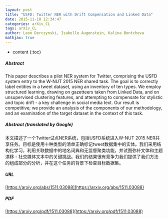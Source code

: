 ```yaml
---
layout: post
title: "USFD: Twitter NER with Drift Compensation and Linked Data"
date: 2015-11-10 12:34:47
categories: arXiv_CL
tags: arXiv_CL
author: Leon Derczynski, Isabelle Augenstein, Kalina Bontcheva
mathjax: true
---
```


* content
{:toc}

##### Abstract
This paper describes a pilot NER system for Twitter, comprising the USFD system entry to the W-NUT 2015 NER shared task. The goal is to correctly label entities in a tweet dataset, using an inventory of ten types. We employ structured learning, drawing on gazetteers taken from Linked Data, and on unsupervised clustering features, and attempting to compensate for stylistic and topic drift - a key challenge in social media text. Our result is competitive; we provide an analysis of the components of our methodology, and an examination of the target dataset in the context of this task.

##### Abstract (translated by Google)
本文描述了一个Twitter试点NER系统，包括USFD系统进入W-NUT 2015 NER共享任务。目标是使用十种类型的清单正确标记tweet数据集中的实体。我们采用结构化学习，利用关联数据中的地名词典和无监督聚类功能，并试图弥补文体和主题漂移 - 社交媒体文本中的关键挑战。我们的结果很有竞争力我们提供了我们方法的组成部分的分析，并在这个任务的背景下检查目标数据集。

##### URL
[https://arxiv.org/abs/1511.03088](https://arxiv.org/abs/1511.03088)

##### PDF
[https://arxiv.org/pdf/1511.03088](https://arxiv.org/pdf/1511.03088)

